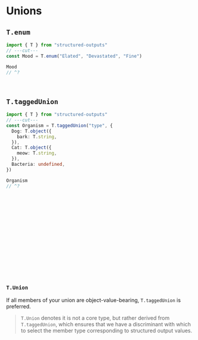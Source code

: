 # Unions

## `T.enum`

```ts twoslash
import { T } from "structured-outputs"
// ---cut---
const Mood = T.enum("Elated", "Devastated", "Fine")

Mood
// ^?
```

<br />

## `T.taggedUnion`

```ts twoslash
import { T } from "structured-outputs"
// ---cut---
const Organism = T.taggedUnion("type", {
  Dog: T.object({
    bark: T.string,
  }),
  Cat: T.object({
    meow: T.string,
  }),
  Bacteria: undefined,
})

Organism
// ^?
```

<br />
<br />
<br />
<br />
<br />
<br />
<br />
<br />
<br />
<br />
<br />
<br />
<br />

### `T.Union`

If all members of your union are object-value-bearing, `T.taggedUnion` is preferred.

> `T.Union` denotes it is not a core type, but rather derived from `T.taggedUnion`, which ensures
> that we have a discriminant with which to select the member type corresponding to structured
> output values.

